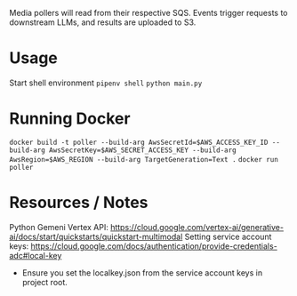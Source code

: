 Media pollers will read from their respective SQS. Events trigger
requests to downstream LLMs, and results are uploaded to S3.

# Usage
Start shell environment
`pipenv shell`
`python main.py`

# Running Docker
`docker build -t poller --build-arg AwsSecretId=$AWS_ACCESS_KEY_ID --build-arg AwsSecretKey=$AWS_SECRET_ACCESS_KEY --build-arg AwsRegion=$AWS_REGION --build-arg TargetGeneration=Text .`
`docker run poller`


# Resources / Notes
Python Gemeni Vertex API: https://cloud.google.com/vertex-ai/generative-ai/docs/start/quickstarts/quickstart-multimodal
Setting service account keys: https://cloud.google.com/docs/authentication/provide-credentials-adc#local-key
- Ensure you set the localkey.json from the service account keys in project root.


